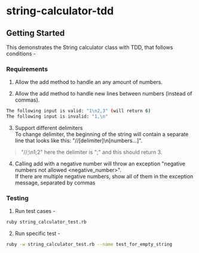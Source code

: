 # string-calculator-tdd

## Getting Started

This demonstrates the String calculator class with TDD, that follows conditions -

### Requirements

1. Allow the add method to handle an any amount of numbers.

2. Allow the add method to handle new lines between numbers (instead of commas).

  ```bash
  The following input is valid: "1\n2,3" (will return 6)
  The following input is invalid: "1,\n"
  ```

3. Support different delimiters<br>
  To change delimiter, the beginning of the string will contain a separate line that looks like this: "//[delimiter]\n[numbers…]".
  > "//;\n1;2" here the delimiter is ";" and this should return 3.

4. Calling add with a negative number will throw an exception "negative numbers not allowed <negative_number>".<br>
  If there are multiple negative numbers, show all of them in the exception message, separated by commas

### Testing

1. Run test cases -

  ```bash
  ruby string_calculator_test.rb
  ```

2. Run specific test -

  ```bash
  ruby -w string_calculator_test.rb --name test_for_empty_string
  ```
